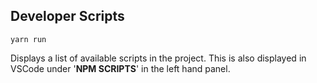 ## Developer Scripts

```
yarn run
```

Displays a list of available scripts in the project. This is also displayed in VSCode under '**NPM SCRIPTS**' in the left hand panel.
